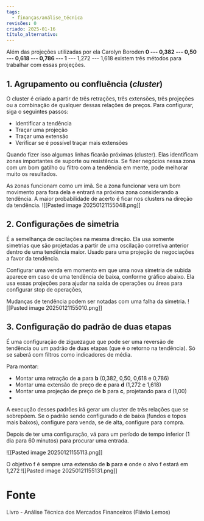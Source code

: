 ```yaml
---
tags:
  - finanças/análise_técnica
revisões: 0
criado: 2025-01-16
título_alternativo:
---
```

Além das projeções utilizadas por ela Carolyn Boroden
	**0 --- 0,382 --- 0,50 --- 0,618 --- 0,786 --- 1** --- 1,272 --- 1,618
existem três métodos para trabalhar com essas projeções.
## 1. Agrupamento ou confluência (*cluster*)

O cluster é criado a partir de três retrações, três extensões, três projeções ou a combinação de qualquer dessas relações de preços. Para configurar, siga o seguintes passos:
- Identificar a tendência
- Traçar uma projeção
- Traçar uma extensão
- Verificar se é possível traçar mais extensões

Quando fizer isso algumas linhas ficarão próximas (cluster). Elas identificam zonas importantes de suporte ou resistência. Se fizer negócios nessa zona com um bom gatilho ou filtro com a tendência em mente, pode melhorar muito os resultados. 

As zonas funcionam como um imã. Se a zona funcionar vera um bom movimento para fora dela e entrará na próxima zona considerando a tendência. A maior probabilidade de acerto é ficar nos clusters na direção da tendência.
![[Pasted image 20250121155048.png]]
## 2. Configurações de simetria
É a semelhança de oscilações na mesma direção. Ela usa somente simetrias que são projetadas a partir de uma oscilação corretiva anterior dentro de uma tendência maior. Usado para uma projeção de negociações a favor da tendência. 

Configurar uma venda em momento em que uma nova simetria de subida aparece em caso de uma tendência de baixa, conforme gráfico abaixo. Ela usa essas projeções para ajudar na saída de operações ou áreas para configurar stop de operações,

Mudanças de tendência podem ser notadas com uma falha da simetria.
![[Pasted image 20250121155010.png]]
## 3. Configuração do padrão de duas etapas
É uma configuração de ziguezague que pode ser uma reversão de tendência ou um padrão de duas etapas (que é o retorno na tendência). Só se saberá com filtros como indicadores de média. 

Para montar:
- Montar uma retração de **a** para **b** (0,382, 0,50, 0,618 e 0,786)
- Montar uma extensão de preço de **c** para **d** (1,272 e 1,618)
- Montar uma projeção de preço de **b** para **c**, projetando para d (1,00)
-
A execução desses padrões irá gerar um cluster de três relações que se sobrepõem.  Se o padrão sendo configurado é de baixa (fundos e topos mais baixos), configure para venda, se de alta, configure para compra. 

Depois de ter uma configuração, vá para um período de tempo inferior (1 dia para 60 minutos) para procurar uma entrada.

![[Pasted image 20250121155113.png]]

O objetivo f é sempre uma extensão de **b** para **e** onde o alvo f estará em 1,272
![[Pasted image 20250121155131.png]]
# Fonte
Livro - Análise Técnica dos Mercados Financeiros (Flávio Lemos)